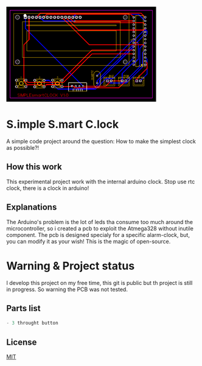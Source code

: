 ![PCB](/pub.png)

# S.imple S.mart C.lock

A simple code project around the question:
How to make the simplest clock as possible?!

## How this work

This experimental project work with the internal arduino clock. Stop use rtc clock, there is a clock in arduino!

## Explanations

The Arduino's problem is the lot of leds tha consume too much around the microcontroller, so i created a pcb to exploit the Atmega328 without inutile component. The pcb is designed specialy for a specific alarm-clock, but, you can modify it as your wish! This is the magic of open-source.

# Warning & Project status

I develop this project on my free time, this git is public but th project is still in progress. So warning the PCB was not tested.

## Parts list

```python
- 3 throught button
```

## License

[MIT](https://choosealicense.com/licenses/mit/)
